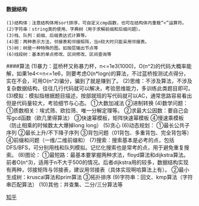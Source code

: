 #### 数据结构
	(1)结构体：注意结构体用sort排序，可自定义cmp函数，也可在结构体内重载“<”运算符。
	(2)字符串：string类的使用、字典树（用于求解前缀和后缀问题）。
	(3)栈、队列：前缀、后缀表达式计算等。
	(4)图：两种表示方法，邻接表和邻接矩阵，当n较大时只能采用邻接表。
	(5)树：树是一种特殊的图。如按层输出节点等
	(6)线段树：基本的单点修改、区间修改、区间查询等


####算法
	(1)暴力：蓝桥杯又称暴力杯，n<=1e3(1000)，O(n^2)的代码大概率能解，如果1e4<=n<=1e6，则要考虑O(n*logn)的算法，不过蓝桥按测试点得分，实在不会，可用O(n^2)骗分，骗到了就是赚到了。
	(2)思维：不涉及算法，不涉及复杂数据结构，往往几行代码就可以解决，考验思维能力，多训练此类题目即可。
	(3)模拟：模拟指根据题目描述，按部就班的写代码就可以AC，通常思路容易看出但是代码量较大，考验细节与心态。
		①大数加减法
		②进制转换
	(4)数学问题：
		①质数相关：埃式筛、欧拉筛、唯一分解定理等。
		②求最大公因数：要自己会写gcd函数（欧几里得算法）
		③快速幂模板，矩阵快速幂模板
		④慢速乘模板（防止相乘的时候数太大爆掉long long）
	(5)贪心
	(6)动态规划：
		①最长公共子序列
		②最长上升/不下降子序列
		③背包问题（01背包、多重背包、完全背包等）
		④前缀和问题（一维/二维前缀和）
	(7)搜索：搜索基本是必考的点，包括DFS/BFS，可分别用栈和队列模拟。记忆化搜索也是常考的点，用于避免重复搜索。
	(8)图论：
		①最短路：最基本要掌握两种求法，floyd算法和dijkstra算法。前者O(n^3)，适用于n不大于500的情况。后者dijkstra用的较多，数据结构实现有两种，邻接矩阵与邻接表，建议用邻接表（具体实现啊哈算法上有）。
		②最小生成树：kruscal算法和prim算法
		③拓扑排序
	(9)字符串：回文、kmp算法（字符串匹配算法）
	(10)其他：并查集、二分/三分算法等

[知乎](https://www.zhihu.com/question/264268699)
  